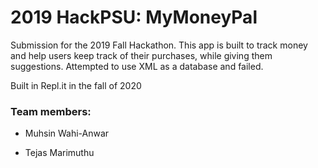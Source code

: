 # 2019 HackPSU: MyMoneyPal

Submission for the 2019 Fall Hackathon.  This app is built to track money and help users keep track of their purchases, while giving them suggestions.  Attempted to use XML as a database and failed.  

Built in Repl.it in the fall of 2020

### Team members:

* Muhsin Wahi-Anwar

* Tejas Marimuthu
